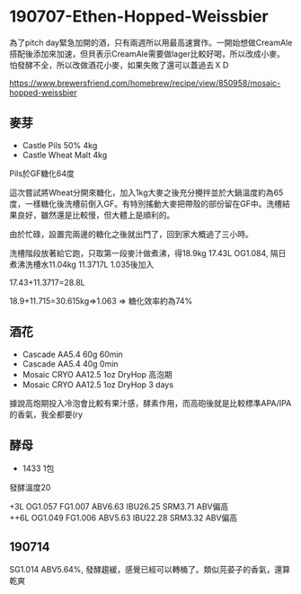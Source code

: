 # 190707-Ethen-Hopped-Weissbier

為了pitch day緊急加開的酒，只有兩週所以用最高速實作。一開始想做CreamAle搭配後添加來加速，但貝表示CreamAle需要做lager比較好喝，所以改成小麥。怕發酵不全，所以改做酒花小麥，如果失敗了還可以蓋過去ＸＤ

https://www.brewersfriend.com/homebrew/recipe/view/850958/mosaic-hopped-weissbier

## 麥芽
* Castle Pils 50% 4kg
* Castle Wheat Malt 4kg

Pils於GF糖化64度

這次嘗試將Wheat分開來糖化，加入1kg大麥之後充分攪拌並於大鍋溫度約為65度，一樣糖化後洗槽前倒入GF。有特別搖動大麥把帶殼的部份留在GF中。洗槽結果良好，雖然還是比較慢，但大體上是順利的。

由於忙碌，設置完兩邊的糖化之後就出門了，回到家大概過了三小時。

洗槽階段放著給它跑，只取第一段麥汁做煮沸，得18.9kg 17.43L OG1.084, 隔日煮沸洗槽水11.04kg 11.3717L 1.035後加入

17.43+11.3717=28.8L

18.9+11.715=30.615kg=>1.063 => 糖化效率約為74%

## 酒花
* Cascade AA5.4 60g 60min
* Cascade AA5.4 40g 0min
* Mosaic CRYO AA12.5 1oz DryHop 高泡期
* Mosaic CRYO AA12.5 1oz DryHop 3 days

據說高炮期投入冷泡會比較有果汁感，酵素作用，而高砲後就是比較標準APA/IPA的香氣，我全都要(ry

## 酵母
* 1433 1包

發酵溫度20

+3L OG1.057 FG1.007 ABV6.63 IBU26.25 SRM3.71 ABV偏高  
++6L OG1.049 FG1.006 ABV5.63 IBU22.28 SRM3.32 ABV偏高

## 190714

SG1.014 ABV5.64%, 發酵趨緩，感覺已經可以轉桶了。類似芫荽子的香氣，還算乾爽